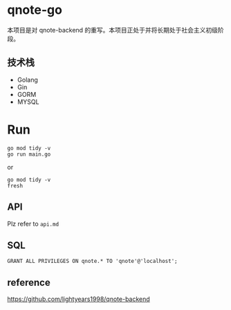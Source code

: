 # qnote-go

本项目是对 qnote-backend 的重写。本项目正处于并将长期处于社会主义初级阶段。

## 技术栈

- Golang
- Gin
- GORM
- MYSQL

# Run

```
go mod tidy -v
go run main.go
```

or
```
go mod tidy -v
fresh
```

## API

Plz refer to `api.md`

## SQL

```mysql
GRANT ALL PRIVILEGES ON qnote.* TO 'qnote'@'localhost';
```

## reference

https://github.com/lightyears1998/qnote-backend